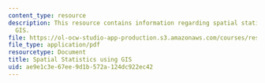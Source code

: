 ```yaml
---
content_type: resource
description: This resource contains information regarding spatial statistics using
  GIS.
file: https://ol-ocw-studio-app-production.s3.amazonaws.com/courses/res-str-001-geographic-information-system-gis-tutorial-january-iap-2016/ae9e1c3e67ee9d1b572a124dc922ec42_MITRES_STR_001IAP16_spati.pdf
file_type: application/pdf
resourcetype: Document
title: Spatial Statistics using GIS
uid: ae9e1c3e-67ee-9d1b-572a-124dc922ec42
---
```

